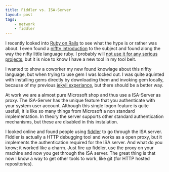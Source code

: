 ```yaml
---
title: Fiddler vs. ISA-Server
layout: post
tags:
    - network
    - fiddler
---
```


I recently looked into [Ruby on Rails][1] to see what the hype is or rather
was about. I even found a [niffty introduction][2] to the subject and found along
the way the nifty little language ruby. I probably will [not use it for any 
serious projects][3], but it is nice to know I have a new tool in my tool belt.

I wanted to show a coworker my new found knowlage about this niffty language,
but when trying to use gem I was locked out. I was quite aquinted with installing
gems directly by downloading them and invoking gem locally, because of my previous
[jekyll experiance][4], but there should be a better way.

<!--more-->

At work we are a almost pure Microsoft shop and thus use a ISA-Server as proxy. 
The ISA-Server has the unique feature that you authenticate with your system user 
account. Although this single logon feature is quite usefull, it is like so many 
things from Microsoft a non standard implementation. In theory the server 
supports other standard authentication mechanisms, but these are disabled in this
instalation.

I looked online and found people using [fiddler][5] to go through the ISA server.
Fiddler is actually a HTTP debugging tool and works as a open proxy, but it
implements the authentication required for the ISA server. And what do you know;
it worked like a charm. Just fire up fiddler, use the proxy on your machine and
now you get through the ISA server. The great thing is that now I know a way to
get other tools to work, like git (for HTTP hosted repositories). 

[1]: http://rubyonrails.org/
[2]: http://railsforzombies.org/ 
[3]: /2011/02/26/cpp-rocks.html
[4]: /2011/04/04/make-mine-jekyll.html
[5]: http://www.fiddler2.com/fiddler2/
